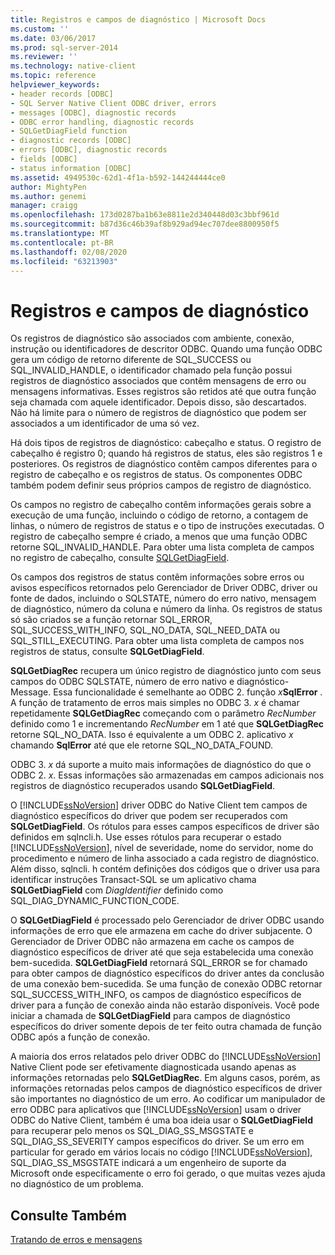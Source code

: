 ```yaml
---
title: Registros e campos de diagnóstico | Microsoft Docs
ms.custom: ''
ms.date: 03/06/2017
ms.prod: sql-server-2014
ms.reviewer: ''
ms.technology: native-client
ms.topic: reference
helpviewer_keywords:
- header records [ODBC]
- SQL Server Native Client ODBC driver, errors
- messages [ODBC], diagnostic records
- ODBC error handling, diagnostic records
- SQLGetDiagField function
- diagnostic records [ODBC]
- errors [ODBC], diagnostic records
- fields [ODBC]
- status information [ODBC]
ms.assetid: 4949530c-62d1-4f1a-b592-144244444ce0
author: MightyPen
ms.author: genemi
manager: craigg
ms.openlocfilehash: 173d0287ba1b63e8811e2d340448d03c3bbf961d
ms.sourcegitcommit: b87d36c46b39af8b929ad94ec707dee8800950f5
ms.translationtype: MT
ms.contentlocale: pt-BR
ms.lasthandoff: 02/08/2020
ms.locfileid: "63213903"
---
```

# <a name="diagnostic-records-and-fields"></a>Registros e campos de diagnóstico
  Os registros de diagnóstico são associados com ambiente, conexão, instrução ou identificadores de descritor ODBC. Quando uma função ODBC gera um código de retorno diferente de SQL_SUCCESS ou SQL_INVALID_HANDLE, o identificador chamado pela função possui registros de diagnóstico associados que contêm mensagens de erro ou mensagens informativas. Esses registros são retidos até que outra função seja chamada com aquele identificador. Depois disso, são descartados. Não há limite para o número de registros de diagnóstico que podem ser associados a um identificador de uma só vez.  
  
 Há dois tipos de registros de diagnóstico: cabeçalho e status. O registro de cabeçalho é registro 0; quando há registros de status, eles são registros 1 e posteriores. Os registros de diagnóstico contêm campos diferentes para o registro de cabeçalho e os registros de status. Os componentes ODBC também podem definir seus próprios campos de registro de diagnóstico.  
  
 Os campos no registro de cabeçalho contêm informações gerais sobre a execução de uma função, incluindo o código de retorno, a contagem de linhas, o número de registros de status e o tipo de instruções executadas. O registro de cabeçalho sempre é criado, a menos que uma função ODBC retorne SQL_INVALID_HANDLE. Para obter uma lista completa de campos no registro de cabeçalho, consulte [SQLGetDiagField](../native-client-odbc-api/sqlgetdiagfield.md).  
  
 Os campos dos registros de status contêm informações sobre erros ou avisos específicos retornados pelo Gerenciador de Driver ODBC, driver ou fonte de dados, incluindo o SQLSTATE, número do erro nativo, mensagem de diagnóstico, número da coluna e número da linha. Os registros de status só são criados se a função retornar SQL_ERROR, SQL_SUCCESS_WITH_INFO, SQL_NO_DATA, SQL_NEED_DATA ou SQL_STILL_EXECUTING. Para obter uma lista completa de campos nos registros de status, consulte **SQLGetDiagField**.  
  
 **SQLGetDiagRec** recupera um único registro de diagnóstico junto com seus campos do ODBC SQLSTATE, número de erro nativo e diagnóstico-Message. Essa funcionalidade é semelhante ao ODBC 2. função _x_**SqlError** . A função de tratamento de erros mais simples no ODBC 3. *x* é chamar repetidamente **SQLGetDiagRec** começando com o parâmetro *RecNumber* definido como 1 e incrementando *RecNumber* em 1 até que **SQLGetDiagRec** retorne SQL_NO_DATA. Isso é equivalente a um ODBC 2. aplicativo *x* chamando **SqlError** até que ele retorne SQL_NO_DATA_FOUND.  
  
 ODBC 3. *x* dá suporte a muito mais informações de diagnóstico do que o ODBC 2. *x*. Essas informações são armazenadas em campos adicionais nos registros de diagnóstico recuperados usando **SQLGetDiagField**.  
  
 O [!INCLUDE[ssNoVersion](../../includes/ssnoversion-md.md)] driver ODBC do Native Client tem campos de diagnóstico específicos do driver que podem ser recuperados com **SQLGetDiagField**. Os rótulos para esses campos específicos de driver são definidos em sqlncli.h. Use esses rótulos para recuperar o estado [!INCLUDE[ssNoVersion](../../includes/ssnoversion-md.md)], nível de severidade, nome do servidor, nome do procedimento e número de linha associado a cada registro de diagnóstico. Além disso, sqlncli. h contém definições dos códigos que o driver usa para identificar instruções Transact-SQL se um aplicativo chama **SQLGetDiagField** com *DiagIdentifier* definido como SQL_DIAG_DYNAMIC_FUNCTION_CODE.  
  
 O **SQLGetDiagField** é processado pelo Gerenciador de driver ODBC usando informações de erro que ele armazena em cache do driver subjacente. O Gerenciador de Driver ODBC não armazena em cache os campos de diagnóstico específicos de driver até que seja estabelecida uma conexão bem-sucedida. **SQLGetDiagField** retornará SQL_ERROR se for chamado para obter campos de diagnóstico específicos do driver antes da conclusão de uma conexão bem-sucedida. Se uma função de conexão ODBC retornar SQL_SUCCESS_WITH_INFO, os campos de diagnóstico específicos de driver para a função de conexão ainda não estarão disponíveis. Você pode iniciar a chamada de **SQLGetDiagField** para campos de diagnóstico específicos do driver somente depois de ter feito outra chamada de função ODBC após a função de conexão.  
  
 A maioria dos erros relatados pelo driver ODBC do [!INCLUDE[ssNoVersion](../../includes/ssnoversion-md.md)] Native Client pode ser efetivamente diagnosticada usando apenas as informações retornadas pelo **SQLGetDiagRec**. Em alguns casos, porém, as informações retornadas pelos campos de diagnóstico específicos de driver são importantes no diagnóstico de um erro. Ao codificar um manipulador de erro ODBC para aplicativos que [!INCLUDE[ssNoVersion](../../includes/ssnoversion-md.md)] usam o driver ODBC do Native Client, também é uma boa ideia usar o **SQLGetDiagField** para recuperar pelo menos os SQL_DIAG_SS_MSGSTATE e SQL_DIAG_SS_SEVERITY campos específicos do driver. Se um erro em particular for gerado em vários locais no código [!INCLUDE[ssNoVersion](../../includes/ssnoversion-md.md)], SQL_DIAG_SS_MSGSTATE indicará a um engenheiro de suporte da Microsoft onde especificamente o erro foi gerado, o que muitas vezes ajuda no diagnóstico de um problema.  
  
## <a name="see-also"></a>Consulte Também  
 [Tratando de erros e mensagens](handling-errors-and-messages.md)  
  
  
